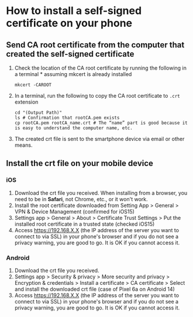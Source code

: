 # How to install a self-signed certificate on your phone

## Send CA root certificate from the computer that created the self-signed certificate

1. Check the location of the CA root certificate by running the following in a terminal * assuming mkcert is already installed
   ```
   mkcert -CAROOT
   ```
1. In a terminal, run the following to copy the CA root certificate to `.crt` extension
   ```
   cd "(Output Path)"
   ls # Confirmation that rootCA.pem exists
   cp rootCA.pem rootCA_name.crt # The “name” part is good because it is easy to understand the computer name, etc.
   ```
1. The created crt file is sent to the smartphone device via email or other means.

## Install the crt file on your mobile device

### iOS

1. Download the crt file you received. When installing from a browser, you need to be in **Safari**, not Chrome, etc., or it won't work.
1. Install the root certificate downloaded from Setting App > General > VPN & Device Management (confirmed for iOS15)
1. Settings app > General > About > Certificate Trust Settings > Put the installed root certificate in a trusted state (checked iOS15)
1. Access https://192.168.X.X (the IP address of the server you want to connect to via SSL) in your phone's browser and if you do not see a privacy warning, you are good to go. It is OK if you cannot access it.

### Android

1. Download the crt file you received.
1. Settings app > Security & privacy > More security and privacy > Encryption & credentials > Install a certificate > CA certificate > Select and install the downloaded crt file (case of Pixel 6a on Android 14)
1. Access https://192.168.X.X (the IP address of the server you want to connect to via SSL) in your phone's browser and if you do not see a privacy warning, you are good to go. It is OK if you cannot access it.
